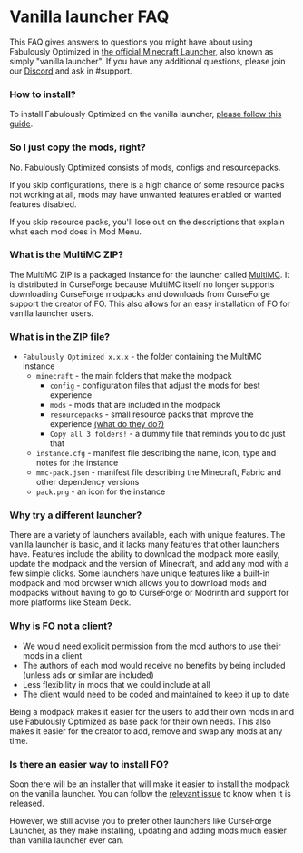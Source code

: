 # Vanilla launcher FAQ

This FAQ gives answers to questions you might have about using Fabulously Optimized in [the official Minecraft Launcher](https://www.minecraft.net/en-us/download), also known as simply "vanilla launcher". If you have any additional questions, please join our [Discord](https://discord.gg/yxaXtaQqdB) and ask in #support. 

### How to install?

To install Fabulously Optimized on the vanilla launcher, [please follow this guide](https://fabulously-optimized.gitbook.io/modpack/readme/install-instructions#minecraft-launcher-vanilla).

### So I just copy the mods, right?

No. Fabulously Optimized consists of mods, configs and resourcepacks. 

If you skip configurations, there is a high chance of some resource packs not working at all, mods may have unwanted features enabled or wanted features disabled. 

If you skip resource packs, you'll lose out on the descriptions that explain what each mod does in Mod Menu.

### What is the MultiMC ZIP?

The MultiMC ZIP is a packaged instance for the launcher called [MultiMC](https://multimc.org). It is distributed in CurseForge because MultiMC itself no longer supports downloading CurseForge modpacks and downloads from CurseForge support the creator of FO. This also allows for an easy installation of FO for vanilla launcher users.

### What is in the ZIP file?

- `Fabulously Optimized x.x.x` - the folder containing the MultiMC instance
  - `minecraft` - the main folders that make the modpack
     - `config` - configuration files that adjust the mods for best experience
     - `mods` - mods that are included in the modpack
     - `resourcepacks` - small resource packs that improve the experience [(what do they do?)](changed-options.md#resource-packs)
     - `Copy all 3 folders!` - a dummy file that reminds you to do just that
  - `instance.cfg` - manifest file describing the name, icon, type and notes for the instance
  - `mmc-pack.json` - manifest file describing the Minecraft, Fabric and other dependency versions
  - `pack.png` - an icon for the instance

### Why try a different launcher?

There are a variety of launchers available, each with unique features. The vanilla launcher is basic, and it lacks many features that other launchers have. Features include the ability to download the modpack more easily, update the modpack and the version of Minecraft, and add any mod with a few simple clicks. Some launchers have unique features like a built-in modpack and mod browser which allows you to download mods and modpacks without having to go to CurseForge or Modrinth and support for more platforms like Steam Deck.

### Why is FO not a client?

- We would need explicit permission from the mod authors to use their mods in a client
- The authors of each mod would receive no benefits by being included (unless ads or similar are included)
- Less flexibility in mods that we could include at all
- The client would need to be coded and maintained to keep it up to date

Being a modpack makes it easier for the users to add their own mods in and use Fabulously Optimized as base pack for their own needs. This also makes it easier for the creator to add, remove and swap any mods at any time.

### Is there an easier way to install FO?

Soon there will be an installer that will make it easier to install the modpack on the vanilla launcher. You can follow the [relevant issue](https://github.com/Fabulously-Optimized/fabulously-optimized/issues/110) to know when it is released. 

However, we still advise you to prefer other launchers like CurseForge Launcher, as they make installing, updating and adding mods much easier than vanilla launcher ever can.
